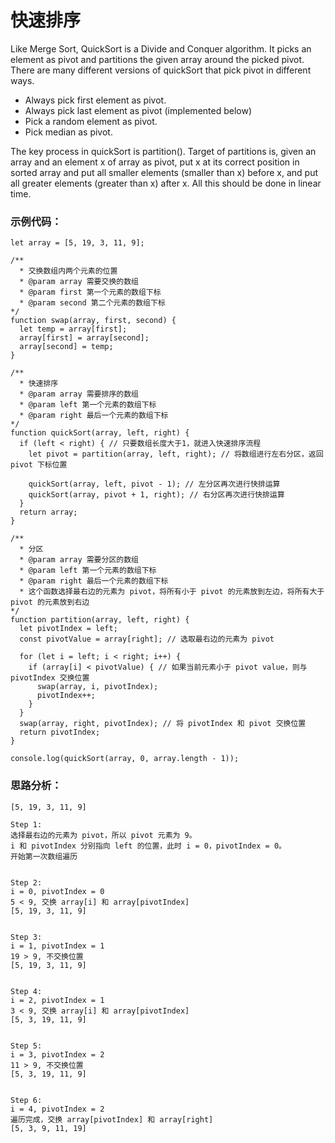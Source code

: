 # 快速排序

Like Merge Sort, QuickSort is a Divide and Conquer algorithm. It picks an element as pivot and partitions the given array around the picked pivot. There are many different versions of quickSort that pick pivot in different ways. 

* Always pick first element as pivot.
* Always pick last element as pivot (implemented below)
* Pick a random element as pivot.
* Pick median as pivot.

The key process in quickSort is partition(). Target of partitions is, given an array and an element x of array as pivot, put x at its correct position in sorted array and put all smaller elements (smaller than x) before x, and put all greater elements (greater than x) after x. All this should be done in linear time.


### 示例代码：

```
let array = [5, 19, 3, 11, 9];

/**
  * 交换数组内两个元素的位置
  * @param array 需要交换的数组
  * @param first 第一个元素的数组下标
  * @param second 第二个元素的数组下标
*/
function swap(array, first, second) {
  let temp = array[first];
  array[first] = array[second];
  array[second] = temp;
}

/**
  * 快速排序
  * @param array 需要排序的数组
  * @param left 第一个元素的数组下标
  * @param right 最后一个元素的数组下标
*/
function quickSort(array, left, right) {
  if (left < right) { // 只要数组长度大于1，就进入快速排序流程
    let pivot = partition(array, left, right); // 将数组进行左右分区，返回 pivot 下标位置

    quickSort(array, left, pivot - 1); // 左分区再次进行快排运算
    quickSort(array, pivot + 1, right); // 右分区再次进行快排运算
  }
  return array;
}

/**
  * 分区
  * @param array 需要分区的数组
  * @param left 第一个元素的数组下标
  * @param right 最后一个元素的数组下标
  * 这个函数选择最右边的元素为 pivot，将所有小于 pivot 的元素放到左边，将所有大于 pivot 的元素放到右边
*/
function partition(array, left, right) {
  let pivotIndex = left;
  const pivotValue = array[right]; // 选取最右边的元素为 pivot 

  for (let i = left; i < right; i++) {
    if (array[i] < pivotValue) { // 如果当前元素小于 pivot value，则与 pivotIndex 交换位置
      swap(array, i, pivotIndex);
      pivotIndex++;
    }
  }
  swap(array, right, pivotIndex); // 将 pivotIndex 和 pivot 交换位置
  return pivotIndex;
}

console.log(quickSort(array, 0, array.length - 1));

```

### 思路分析：

```
[5, 19, 3, 11, 9]

Step 1:
选择最右边的元素为 pivot，所以 pivot 元素为 9。
i 和 pivotIndex 分别指向 left 的位置，此时 i = 0，pivotIndex = 0。
开始第一次数组遍历


Step 2:
i = 0, pivotIndex = 0
5 < 9, 交换 array[i] 和 array[pivotIndex]
[5, 19, 3, 11, 9]


Step 3:
i = 1, pivotIndex = 1
19 > 9, 不交换位置
[5, 19, 3, 11, 9]


Step 4:
i = 2, pivotIndex = 1
3 < 9, 交换 array[i] 和 array[pivotIndex]
[5, 3, 19, 11, 9]


Step 5:
i = 3, pivotIndex = 2
11 > 9, 不交换位置
[5, 3, 19, 11, 9]


Step 6:
i = 4, pivotIndex = 2
遍历完成，交换 array[pivotIndex] 和 array[right]
[5, 3, 9, 11, 19]
```